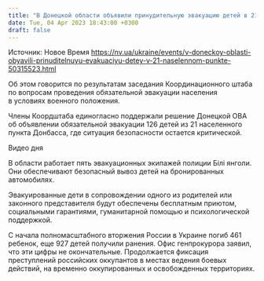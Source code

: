 ```yaml
---
title: "В Донецкой области объявили принудительную эвакуацию детей в 21 населенном пункте"
date: Tue, 04 Apr 2023 18:43:00 +0300
draft: false
---
```

Источник: Новое Время https://nv.ua/ukraine/events/v-doneckoy-oblasti-obyavili-prinuditelnuyu-evakuaciyu-detey-v-21-naselennom-punkte-50315523.html


Об этом говорится по результатам заседания Координационного штаба по вопросам проведения обязательной эвакуации населения в условиях военного положения.

Члены Коордштаба единогласно поддержали решение Донецкой ОВА об объявлении обязательной эвакуации 126 детей из 21 населенного пункта Донбасса, где ситуация безопасности остается критической.

  Видео дня   

В области работает пять эвакуационных экипажей полиции Білі янголи. Они обеспечивают безопасный вывоз детей на бронированных автомобилях.

Эвакуированные дети в сопровождении одного из родителей или законного представителя будут обеспечены бесплатным приютом, социальными гарантиями, гуманитарной помощью и психологической поддержкой.

С начала полномасштабного вторжения России в Украине погиб 461 ребенок, еще 927 детей получили ранения. Офис генпрокурора заявил, что эти цифры не окончательные. Продолжается фиксация преступлений российских оккупантов в местах ведения боевых действий, на временно оккупированных и освобожденных территориях.
